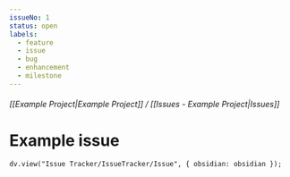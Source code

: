 ```yaml
---
issueNo: 1
status: open
labels:
  - feature
  - issue
  - bug
  - enhancement
  - milestone
---
```


###### [[Example Project|Example Project]] / [[Issues - Example Project|Issues]]
# Example issue
```dataviewjs
dv.view("Issue Tracker/IssueTracker/Issue", { obsidian: obsidian });
```


